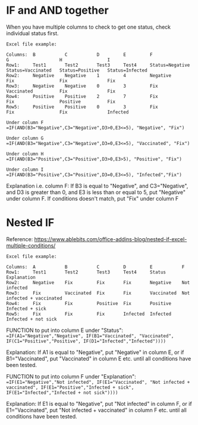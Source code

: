 # IF and AND together
When you have multiple columns to check to get one status, check individual status first.

```
Excel file example:

Columns:  B           C           D         E         F                 G                   H                 I
Row1:     Test1       Test2       Test3     Test4     Status=Negative   Status=Vaccinated   Status=Positive   Status=Infected
Row2:     Negative    Negative    1         4         Negative          Fix                 Fix               Fix  
Row3:     Negative    Negative    0         3         Fix               Vaccinated          Fix               Fix
Row4:     Positive    Positive    2         7         Fix               Fix                 Positive          Fix
Row5:     Positive    Positive    0         3         Fix               Fix                 Fix               Infected
```

```
Under column F
=IF(AND(B3="Negative",C3="Negative",D3>0,E3<=5), "Negative", "Fix")

Under column G
=IF(AND(B3="Negative",C3="Negative",D3=0,E3<=5), "Vaccinated", "Fix")

Under column H
=IF(AND(B3="Positive",C3="Positive",D3>0,E3>5), "Positive", "Fix")

Under column I
=IF(AND(B3="Positive",C3="Positive",D3=0,E3<=5), "Infected","Fix")
```

Explanation i.e. column F: If B3 is equal to "Negative", and C3="Negative", and D3 is greater than 0, and E3 is less than or equal to 5, put "Negative" under column F. If conditions doesn't match, put "Fix" under column F 


# Nested IF
Reference: https://www.ablebits.com/office-addins-blog/nested-if-excel-multiple-conditions/

```
Excel file example:

Columns:  A           B           C         D         E           F 
Row1:     Test1       Test2       Test3     Test4     Status      Explanation
Row2:     Negative    Fix         Fix       Fix       Negative    Not infected
Row3:     Fix         Vaccinated  Fix       Fix       Vaccinated  Not infected + vaccinated
Row4:     Fix         Fix         Positive  Fix       Positive    Infected + sick
Row5:     Fix         Fix         Fix       Infected  Infected    Infected + not sick
```

FUNCTION to put into column E under "Status":
`=IF(A1="Negative","Negative", IF(B1="Vaccinated", "Vaccinated", IF(C1="Positive","Positive", IF(D1="Infected","Infected"))))`

Explanation: If A1 is equal to "Negative", put "Negative" in column E, or if B1="Vaccinated", put "Vaccinated" in column E etc. until all conditions have been tested.


FUNCTION to put into column F under "Explanation":
`=IF(E1="Negative","Not infected", IF(E1="Vaccinated", "Not infected + vaccinated", IF(E1="Positive","Infected + sick", IF(E1="Infected","Infected + not sick"))))`

Explanation: If E1 is equal to "Negative", put "Not infected" in column F, or if E1="Vaccinated", put "Not infected + vaccinated" in column F etc. until all conditions have been tested.


